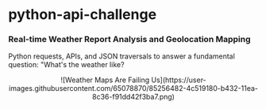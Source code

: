 # python-api-challenge

### Real-time Weather Report Analysis and Geolocation Mapping

Python requests, APIs, and JSON traversals to answer a fundamental question: "What's the weather like? 

<div align="center">
![Weather Maps Are Failing Us](https://user-images.githubusercontent.com/65078870/85256482-4c519180-b432-11ea-8c36-f91dd42f3ba7.png)
</div>


